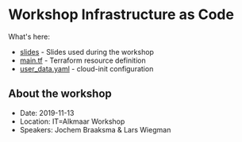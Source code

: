 # Workshop Infrastructure as Code

What's here:

- [slides](slides.pdf) - Slides used during the workshop
- [main.tf](main.tf) - Terraform resource definition
- [user_data.yaml](user_data.yaml) - cloud-init configuration

## About the workshop

- Date: 2019-11-13
- Location: IT=Alkmaar Workshop 
- Speakers: Jochem Braaksma & Lars Wiegman
